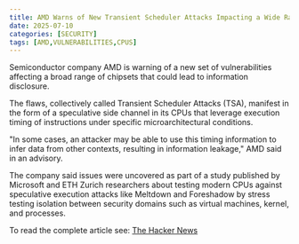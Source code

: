 ```yaml
---
title: AMD Warns of New Transient Scheduler Attacks Impacting a Wide Range of CPUs
date: 2025-07-10
categories: [SECURITY]
tags: [AMD,VULNERABILITIES,CPUS]
---
```


Semiconductor company AMD is warning of a new set of vulnerabilities affecting a broad range of chipsets that could lead to information disclosure.

The flaws, collectively called Transient Scheduler Attacks (TSA), manifest in the form of a speculative side channel in its CPUs that leverage execution timing of instructions under specific microarchitectural conditions.

"In some cases, an attacker may be able to use this timing information to infer data from other contexts, resulting in information leakage," AMD said in an advisory.

The company said issues were uncovered as part of a study published by Microsoft and ETH Zurich researchers about testing modern CPUs against speculative execution attacks like Meltdown and Foreshadow by stress testing isolation between security domains such as virtual machines, kernel, and processes.

To read the complete article see: [The Hacker News](https://thehackernews.com/2025/07/amd-warns-of-new-transient-scheduler.html)
